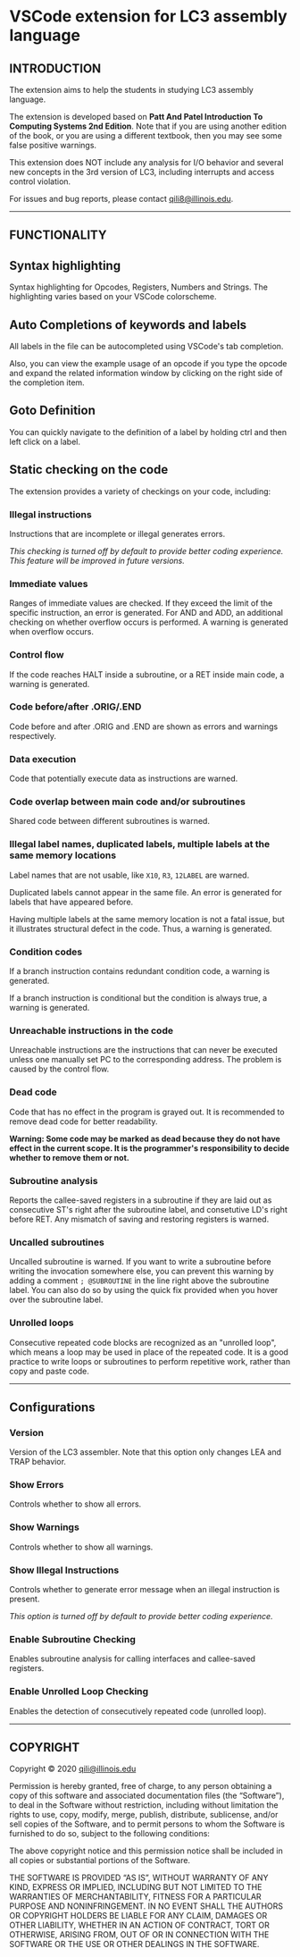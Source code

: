 # VSCode extension for LC3 assembly language

## INTRODUCTION

The extension aims to help the students in studying LC3 assembly language.

The extension is developed based on **Patt And Patel Introduction To Computing Systems 2nd Edition**.
Note that if you are using another edition of the book, or you are using a different textbook, then you may see some false positive warnings.

This extension does NOT include any analysis for I/O behavior and several new concepts in the 3rd version of LC3, including interrupts and access control violation.

For issues and bug reports, please contact qili8@illinois.edu.

***

## FUNCTIONALITY

## Syntax highlighting

Syntax highlighting for Opcodes, Registers, Numbers and Strings. The highlighting varies based on your VSCode colorscheme.

## Auto Completions of keywords and labels

All labels in the file can be autocompleted using VSCode's tab completion.

Also, you can view the example usage of an opcode if you type the opcode and expand the related information window by clicking on the right side of the completion item.

## Goto Definition

You can quickly navigate to the definition of a label by holding ctrl and then left click on a label.

## Static checking on the code

The extension provides a variety of checkings on your code, including:

### Illegal instructions

Instructions that are incomplete or illegal generates errors.

*This checking is turned off by default to provide better coding experience. This feature will be improved in future versions.*

### Immediate values

Ranges of immediate values are checked. If they exceed the limit of the specific instruction, an error is generated. For AND and ADD, an additional checking on whether overflow occurs is performed. A warning is generated when overflow occurs.

### Control flow

If the code reaches HALT inside a subroutine, or a RET inside main code, a warning is generated.

### Code before/after .ORIG/.END

Code before and after .ORIG and .END are shown as errors and warnings respectively.

### Data execution

Code that potentially execute data as instructions are warned.

### Code overlap between main code and/or subroutines

Shared code between different subroutines is warned.

### Illegal label names, duplicated labels, multiple labels at the same memory locations

Label names that are not usable, like `X10`, `R3`, `12LABEL` are warned.

Duplicated labels cannot appear in the same file. An error is generated for labels that have appeared before.

Having multiple labels at the same memory location is not a fatal issue, but it illustrates structural defect in the code. Thus, a warning is generated.

### Condition codes

If a branch instruction contains redundant condition code, a warning is generated.

If a branch instruction is conditional but the condition is always true, a warning is generated.

### Unreachable instructions in the code

Unreachable instructions are the instructions that can never be executed unless one manually set PC to the corresponding address. The problem is caused by the control flow.

### Dead code

Code that has no effect in the program is grayed out. It is recommended to remove dead code for better readability.

**Warning: Some code may be marked as dead because they do not have effect in the current scope. It is the programmer's responsibility to decide whether to remove them or not.**

### Subroutine analysis

Reports the callee-saved registers in a subroutine if they are laid out as consecutive ST's right after the subroutine label, and consetutive LD's right before RET. Any mismatch of saving and restoring registers is warned.

### Uncalled subroutines

Uncalled subroutine is warned. If you want to write a subroutine before writing the invocation somewhere else, you can prevent this warning by adding a comment `; @SUBROUTINE` in the line right above the subroutine label. You can also do so by using the quick fix provided when you hover over the subroutine label.

### Unrolled loops

Consecutive repeated code blocks are recognized as an "unrolled loop", which means a loop may be used in place of the repeated code. It is a good practice to write loops or subroutines to perform repetitive work, rather than copy and paste code.  

***

## Configurations

### Version

Version of the LC3 assembler. Note that this option only changes LEA and TRAP behavior.

### Show Errors

Controls whether to show all errors.

### Show Warnings

Controls whether to show all warnings.

### Show Illegal Instructions

Controls whether to generate error message when an illegal instruction is present.

*This option is turned off by default to provide better coding experience.*

### Enable Subroutine Checking

Enables subroutine analysis for calling interfaces and callee-saved registers.

### Enable Unrolled Loop Checking

Enables the detection of consecutively repeated code (unrolled loop).

***

## COPYRIGHT

Copyright © 2020 qili@illinois.edu

Permission is hereby granted, free of charge, to any person obtaining a copy of this software and associated documentation files (the “Software”), to deal in the Software without restriction, including without limitation the rights to use, copy, modify, merge, publish, distribute, sublicense, and/or sell copies of the Software, and to permit persons to whom the Software is furnished to do so, subject to the following conditions:

The above copyright notice and this permission notice shall be included in all copies or substantial portions of the Software.

THE SOFTWARE IS PROVIDED “AS IS”, WITHOUT WARRANTY OF ANY KIND, EXPRESS OR IMPLIED, INCLUDING BUT NOT LIMITED TO THE WARRANTIES OF MERCHANTABILITY, FITNESS FOR A PARTICULAR PURPOSE AND NONINFRINGEMENT. IN NO EVENT SHALL THE AUTHORS OR COPYRIGHT HOLDERS BE LIABLE FOR ANY CLAIM, DAMAGES OR OTHER LIABILITY, WHETHER IN AN ACTION OF CONTRACT, TORT OR OTHERWISE, ARISING FROM, OUT OF OR IN CONNECTION WITH THE SOFTWARE OR THE USE OR OTHER DEALINGS IN THE SOFTWARE.
